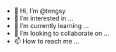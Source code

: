 - 👋 Hi, I’m @tengsy
- 👀 I’m interested in ...
- 🌱 I’m currently learning ...
- 💞️ I’m looking to collaborate on ...
- 📫 How to reach me ...

<!---
tengsy/tengsy is a ✨ special ✨ repository because its `README.md` (this file) appears on your GitHub profile.
You can click the Preview link to take a look at your changes.
--->

